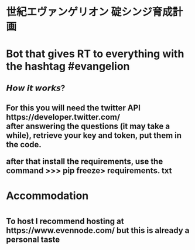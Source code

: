 <h1>世紀エヴァンゲリオン 碇シンジ育成計画<h1>
<p>
Bot that gives RT to everything with the hashtag #evangelion
<p>
<h2>𝙃𝙤𝙬 𝙞𝙩 𝙬𝙤𝙧𝙠𝙨?<h2>
For this you will need the twitter API https://developer.twitter.com/
<br>
after answering the questions (it may take a while), retrieve your key and token, put them in the code.
<br/>
<p>
after that install the requirements, use the command
>>> pip freeze> requirements. txt
<p>
<h1>Accommodation<h1>
<h2>To host I recommend hosting at https://www.evennode.com/ but this is already a personal taste<h2>
